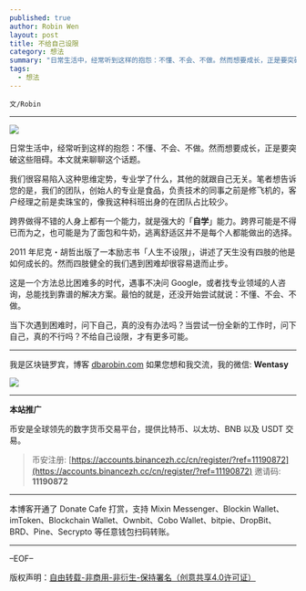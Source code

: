 ```yaml
---
published: true
author: Robin Wen
layout: post
title: 不给自己设限
category: 想法
summary: "日常生活中，经常听到这样的抱怨：不懂、不会、不做。然而想要成长，正是要突破这些阻碍。本文就来聊聊这个话题。我们很容易陷入这种思维定势，专业学了什么，其他的就跟自己无关。笔者想告诉您的是，我们的团队，创始人的专业是食品，负责技术的同事之前是修飞机的，客户经理之前是卖珠宝的，像我这种科班出身的在团队占比较少。当下次遇到困难时，问下自己，真的没有办法吗？当尝试一份全新的工作时，问下自己，真的不行吗？不给自己设限，才有更多可能。"
tags:
  - 想法
---
```


`文/Robin`

***

![](https://cdn.dbarobin.com/41lotjn.png)

日常生活中，经常听到这样的抱怨：不懂、不会、不做。然而想要成长，正是要突破这些阻碍。本文就来聊聊这个话题。

我们很容易陷入这种思维定势，专业学了什么，其他的就跟自己无关。笔者想告诉您的是，我们的团队，创始人的专业是食品，负责技术的同事之前是修飞机的，客户经理之前是卖珠宝的，像我这种科班出身的在团队占比较少。

跨界做得不错的人身上都有一个能力，就是强大的「**自学**」能力。跨界可能是不得已而为之，也可能是为了面包和牛奶，逃离舒适区并不是每个人都能做出的选择。

2011 年尼克・胡哲出版了一本励志书「人生不设限」，讲述了天生没有四肢的他是如何成长的。然而四肢健全的我们遇到困难却很容易退而止步。

这是一个方法总比困难多的时代，遇事不决问 Google，或者找专业领域的人咨询，总能找到靠谱的解决方案。最怕的就是，还没开始尝试就说：不懂、不会、不做。

当下次遇到困难时，问下自己，真的没有办法吗？当尝试一份全新的工作时，问下自己，真的不行吗？不给自己设限，才有更多可能。

***

我是区块链罗宾，博客 [dbarobin.com](https://dbarobin.com/)
如果您想和我交流，我的微信: **Wentasy**

![](https://cdn.dbarobin.com/v4yywe2.png)

***

**本站推广**

币安是全球领先的数字货币交易平台，提供比特币、以太坊、BNB 以及 USDT 交易。

> 币安注册: [https://accounts.binancezh.cc/cn/register/?ref=11190872](https://accounts.binancezh.cc/cn/register/?ref=11190872)
> 邀请码: **11190872**

***

本博客开通了 Donate Cafe 打赏，支持 Mixin Messenger、Blockin Wallet、imToken、Blockchain Wallet、Ownbit、Cobo Wallet、bitpie、DropBit、BRD、Pine、Secrypto 等任意钱包扫码转账。

<center>
    <div class="--donate-button"
         data-button-id="f8b9df0d-af9a-460d-8258-d3f435445075"
    ></div>
</center>

***

–EOF–

版权声明：[自由转载-非商用-非衍生-保持署名（创意共享4.0许可证）](http://creativecommons.org/licenses/by-nc-nd/4.0/deed.zh)